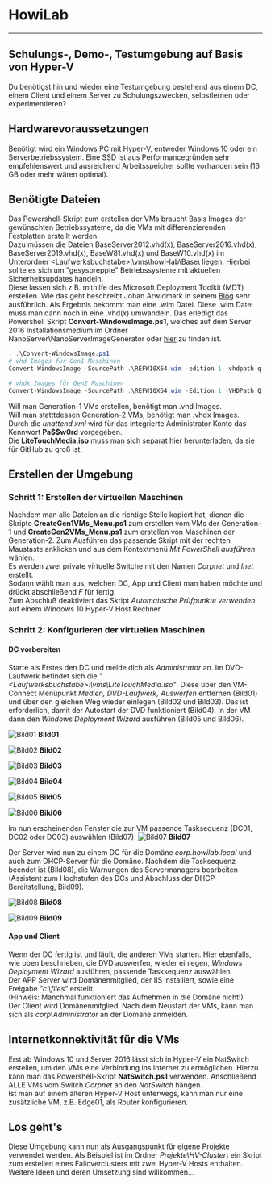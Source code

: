 # HowiLab

---

## Schulungs-, Demo-, Testumgebung auf Basis von Hyper-V

Du benötigst hin und wieder eine Testumgebung bestehend aus einem DC, einem Client und einem Server zu Schulungszwecken, selbstlernen oder experimentieren?

## Hardwarevoraussetzungen

Benötigt wird ein Windows PC mit Hyper-V, entweder Windows 10 oder ein Serverbetriebssystem. Eine SSD ist aus Performancegründen sehr empfehlenswert und ausreichend Arbeitsspeicher sollte vorhanden sein (16 GB oder mehr wären optimal).

## Benötigte Dateien

Das Powershell-Skript zum erstellen der VMs braucht Basis Images der gewünschten Betriebssysteme, da die VMs mit differenzierenden Festplatten erstellt werden.  
Dazu müssen die Dateien BaseServer2012.vhd(x), BaseServer2016.vhd(x), BaseServer2019.vhd(x), BaseW81.vhd(x) und BaseW10.vhd(x) im Unterordner &lt;Laufwerksbuchstabe&gt;:\\vms\\howi-lab\\Base\\ liegen. Hierbei sollte es sich um "gesyspreppte" Betriebssysteme mit aktuellen Sicherheitsupdates handeln.  
Diese lassen sich z.B. mithilfe des Microsoft Deployment Toolkit (MDT) erstellen. Wie das geht beschreibt Johan Arwidmark in seinem [Blog](https://deploymentresearch.com/Research/Post/1676/Building-a-Windows-10-v1809-reference-image-using-Microsoft-Deployment-Toolkit-MDT) sehr ausführlich. Als Ergebnis bekommt man eine .wim Datei. Diese .wim Datei muss man dann noch in eine .vhd(x) umwandeln. Das erledigt das Powershell Skript **Convert-WindowsImage.ps1**, welches auf dem Server 2016 Installationsmedium im Ordner NanoServer\\NanoServerImageGenerator oder [hier](https://gallery.technet.microsoft.com/scriptcenter/Convert-WindowsImageps1-0fe23a8f) zu finden ist.

```powershell
. .\Convert-WindowsImage.ps1
# vhd Images für Gen1 Maschinen
Convert-WindowsImage -SourcePath .\REFW10X64.wim -edition 1 -vhdpath q:\wim2vhd\BaseW10.vhd -VHDFormat vhd -disklayout BIOS -UnattendPath Q:\vms\unattend.xml

# vhdx Images für Gen2 Maschinen
Convert-WindowsImage -SourcePath .\REFW10X64.wim -Edition 1 -VHDPath Q:\wim2vhd\BaseW10.vhdx -VHDFormat VHDX -DiskLayout UEFI -UnattendPath Q:\vms\unattend.xml
```

Will man Generation-1 VMs erstellen, benötigt man .vhd Images.  
Will man statttdessen Generation-2 VMs, benötigt man .vhdx Images.  
Durch die *unattend.xml* wird für das integrierte Administrator Konto das Kennwort **Pa$$w0rd** vorgegeben.  
Die **LiteTouchMedia.iso** muss man sich separat [hier](https://1drv.ms/u/s!AsFZQvazEgntgu93nnfuGs4JMov5DA) herunterladen, da sie für GitHub zu groß ist.

## Erstellen der Umgebung

### Schritt 1: Erstellen der virtuellen Maschinen

Nachdem man alle Dateien an die richtige Stelle kopiert hat, dienen die Skripte **CreateGen1VMs_Menu.ps1** zum erstellen vom VMs der Generation-1 und **CreateGen2VMs_Menu.ps1** zum erstellen von Maschinen der Generation-2. Zum Ausführen das passende Skript mit der rechten Maustaste anklicken und aus dem Kontextmenü *Mit PowerShell ausführen* wählen.  
Es werden zwei private virtuelle Switche mit den Namen *Corpnet* und *Inet* erstellt.  
Sodann wählt man aus, welchen DC, App und Client man haben möchte und drückt abschließend *F* für fertig.  
Zum Abschluß deaktiviert das Skript *Automatische Prüfpunkte verwenden* auf einem Windows 10 Hyper-V Host Rechner.

### Schritt 2: Konfigurieren der virtuellen Maschinen

#### DC vorbereiten

Starte als Erstes den DC und melde dich als *Administrator* an. Im DVD-Laufwerk befindet sich die *"&lt;Laufwerksbuchstabe&gt;:\vms\LiteTouchMedia.iso"*. Diese über den VM-Connect Menüpunkt *Medien, DVD-Laufwerk, Auswerfen* entfernen (Bild01) und über den gleichen Weg wieder einlegen (Bild02 und Bild03). Das ist erforderlich, damit der Autostart der DVD funktioniert (Bild04). In der VM dann den *Windows Deployment Wizard* ausführen (Bild05 und Bild06).

![Bild01](/Bilder/Bild01.png)
**Bild01**

![Bild02](/Bilder/Bild02.png)
**Bild02**

![Bild03](/Bilder/Bild03.png)
**Bild03**

![Bild04](/Bilder/Bild04.png)
**Bild04**

![Bild05](/Bilder/Bild05.png)
**Bild05**

![Bild06](/Bilder/Bild06.png)
**Bild06**

Im nun erscheinenden Fenster die zur VM passende Tasksequenz (DC01, DC02 oder DC03) auswählen (Bild07).
![Bild07](/Bilder/Bild07.png)
**Bild07**

Der Server wird nun zu einem DC für die Domäne *corp.howilab.local* und auch zum DHCP-Server für die Domäne. Nachdem die Tasksequenz beendet ist (Bild08), die Warnungen des Servermanagers bearbeiten (Assistent zum Hochstufen des DCs und Abschluss der DHCP-Bereitstellung, Bild09).

![Bild08](/Bilder/Bild08.png)
**Bild08**

![Bild09](/Bilder/Bild09.png)
**Bild09**

#### App und Client

Wenn der DC fertig ist und läuft, die anderen VMs starten. Hier ebenfalls, wie oben beschrieben, die DVD auswerfen, wieder einlegen, *Windows Deployment Wizard* ausführen, passende Tasksequenz auswählen.  
Der APP Server wird Domänenmitglied, der IIS installiert, sowie eine Freigabe *"c:\\files"* erstellt.  
(Hinweis: Manchmal funktioniert das Aufnehmen in die Domäne nicht!)  
Der Client wird Domänenmitglied.
Nach dem Neustart der VMs, kann man sich als *corp\Administrator* an der Domäne anmelden.

## Internetkonnektivität für die VMs

Erst ab Windows 10 und Server 2016 lässt sich in Hyper-V ein NatSwitch erstellen, um den VMs eine Verbindung ins Internet zu ermöglichen. Hierzu kann man das Powershell-Skript **NatSwitch.ps1** verwenden. Anschließend ALLE VMs vom Switch *Corpnet* an den *NatSwitch* hängen.  
Ist man auf einem älteren Hyper-V Host unterwegs, kann man nur eine zusätzliche VM, z.B. Edge01, als Router konfigurieren.

## Los geht's  

Diese Umgebung kann nun als Ausgangspunkt für eigene Projekte verwendet werden. Als Beispiel ist im Ordner *Projekte\\HV-Cluster\\* ein Skript zum erstellen eines Failoverclusters mit zwei Hyper-V Hosts enthalten.  
Weitere Ideen und deren Umsetzung sind willkommen...
